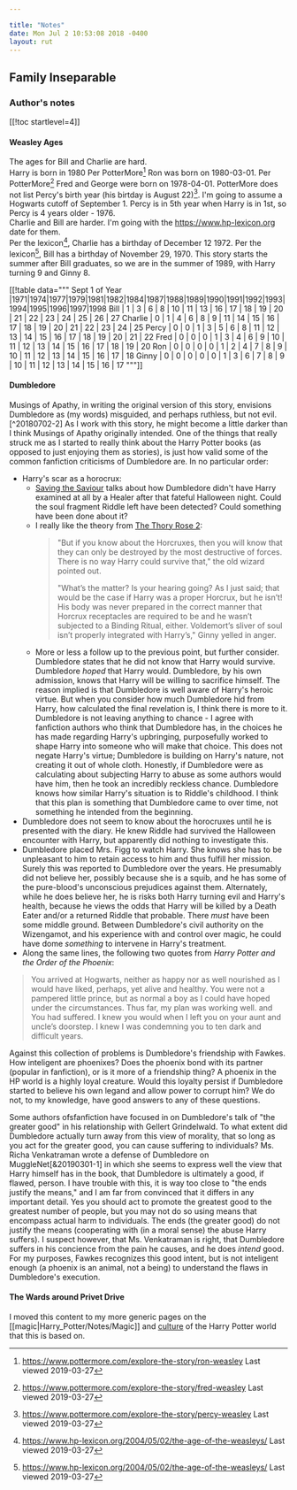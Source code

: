 ```yaml
---

title: "Notes"
date: Mon Jul 2 10:53:08 2018 -0400
layout: rut
---
```


## Family Inseparable

### Author's notes

[[!toc  startlevel=4]]

#### Weasley Ages

The ages for Bill and Charlie are hard.  
Harry is born in 1980
Per PotterMore[^20190327-1] Ron was born on 1980-03-01. 
Per PotterMore[^20190327-2] Fred and George were born on 1978-04-01.
PotterMore does not list Percy's birth year (his birtday is August 22)[^20190327-3]. I'm going to assume a Hogwarts cutoff of September 1.  Percy is in 5th year when Harry is in 1st, so Percy is 4 years older - 1976.  
Charlie and Bill are harder.  I'm going with the <https://www.hp-lexicon.org> date for them.  
Per the lexicon[^20190327-4], Charlie has a birthday of December 12 1972.
Per the lexicon[^20190327-5], Bill has a birthday of November 29, 1970. 
This story starts the summer after Bill graduates, so we are in the summer of 1989, with Harry turning 9 and Ginny 8.  

[[!table data="""
Sept 1 of Year   |1971|1974|1977|1979|1981|1982|1984|1987|1988|1989|1990|1991|1992|1993|1994|1995|1996|1997|1998
Bill             |  1 |  3 |  6 |  8 | 10 | 11 | 13 | 16 | 17 | 18 | 19 | 20 | 21 | 22 | 23 | 24 | 25 | 26 | 27
Charlie          |  0 |  1 |  4 |  6 |  8 |  9 | 11 | 14 | 15 | 16 | 17 | 18 | 19 | 20 | 21 | 22 | 23 | 24 | 25
Percy            |  0 |  0 |  1 |  3 |  5 |  6 |  8 | 11 | 12 | 13 | 14 | 15 | 16 | 17 | 18 | 19 | 20 | 21 | 22
Fred             |  0 |  0 |  0 |  1 |  3 |  4 |  6 |  9 | 10 | 11 | 12 | 13 | 14 | 15 | 16 | 17 | 18 | 19 | 20
Ron              |  0 |  0 |  0 |  0 |  1 |  2 |  4 |  7 |  8 |  9 | 10 | 11 | 12 | 13 | 14 | 15 | 16 | 17 | 18
Ginny            |  0 |  0 |  0 |  0 |  0 |  1 |  3 |  6 |  7 |  8 |  9 | 10 | 11 | 12 | 13 | 14 | 15 | 16 | 17 
"""]]

[^20190327-1]: <https://www.pottermore.com/explore-the-story/ron-weasley> Last viewed 2019-03-27

[^20190327-2]: <https://www.pottermore.com/explore-the-story/fred-weasley> Last viewed 2019-03-27

[^20190327-3]: <https://www.pottermore.com/explore-the-story/percy-weasley> Last viewed 2019-03-27

[^20190327-4]: <https://www.hp-lexicon.org/2004/05/02/the-age-of-the-weasleys/> Last viewed 2019-03-27

[^20190327-5]: <https://www.hp-lexicon.org/2004/05/02/the-age-of-the-weasleys/> Last viewed 2019-03-27

#### Dumbledore

Musings of Apathy, in writing the original version of this story, envisions Dumbledore as (my words) misguided, and perhaps ruthless, but not evil.[^20180702-2]  As I work with this story, he might become a little darker than I think Musings of Apathy originally intended.  One of the things that really struck me as I started to really think about the Harry Potter books (as opposed to just enjoying them as stories), is just how valid some of the common fanfiction criticisms of Dumbledore are.  In no particular order:

* Harry's scar as a horocrux:
  * [Saving the Saviour](https://www.fanfiction.net/s/11833745/14/Saving-the-Saviour) talks about how Dumbledore didn't have Harry examined at all by a Healer after that fateful Halloween night.  Could the soul fragment Riddle left have been detected?  Could something have been done about it? 
  * I really like the theory from [The Thory Rose 2](http://www.siye.co.uk/viewstory.php?sid=129781&textsize=1&chapter=13): 
    > "But if you know about the Horcruxes, then you will know that they can only be destroyed by the most destructive of forces. There is no way Harry could survive that," the old wizard pointed out.  
    >  
	> "What’s the matter? Is your hearing going? As I just said; that would be the case if Harry was a proper Horcrux, but he isn’t! His body was never prepared in the correct manner that Horcrux receptacles are required to be and he wasn’t subjected to a Binding Ritual, either. Voldemort’s sliver of soul isn’t properly integrated with Harry’s," Ginny yelled in anger.   
  * More or less a follow up to the previous point, but further consider.  Dumbledore states that he did not know that Harry would survive.  Dumbledore _hoped_ that Harry would.  Dumbledore, by his own admission, knows that Harry will be willing to sacrifice himself.  The reason implied is that Dumbledore is well aware of Harry's heroic virtue.  But when you consider how much Dumbledore hid from Harry, how calculated the final revelation is, I think there is more to it.  Dumbledore is not leaving anything to chance - I agree with fanfiction authors who think that Dumbledore has, in the choices he has made regarding Harry's upbringing, purposefully worked to shape Harry into someone who will make that choice.  This does not negate Harry's virtue; Dumbledore is building on Harry's nature, not creating it out of whole cloth.  Honestly, if Dumbledore were as calculating about subjecting Harry to abuse as some authors would have him, then he took an incredibly reckless chance.  Dumbledore knows how similar Harry's situation is to Riddle's childhood.  I think that this plan is something that Dumbledore came to over time, not something he intended from the beginning.  
* Dumbledore does not seem to know about the horocruxes until he is presented with the diary.  He knew Riddle had survived the Halloween encounter with Harry, but apparently did nothing to investigate this.
* Dumbledore placed Mrs. Figg to watch Harry.  She knows she has to be unpleasant to him to retain access to him and thus fulfill her mission.  Surely this was reported to Dumbledore over the years.  He presumably did not believe her, possibly because she is a squib, and he has some of the pure-blood's unconscious prejudices against them.  Alternately, while he does believe her, he is risks both Harry turning evil and Harry's health, because he views the odds that Harry will be killed by a Death Eater and/or a returned Riddle that probable.  There _must_ have been some middle ground.  Between Dumbledore's civil authority on the Wizengamot, and his experience with and control over magic, he could have dome _something_ to intervene in Harry's treatment. 
* Along the same lines, the following two quotes from _Harry Potter and the Order of the Phoenix_:
> You arrived at Hogwarts, neither as happy nor as well nourished as I would have liked, perhaps, yet alive and healthy. You were not a pampered little prince, but as normal a boy as I could have hoped under the circumstances. Thus far, my plan was working well.
and
> You had suffered. I knew you would when I left you on your aunt and uncle’s doorstep. I knew I was condemning you to ten dark and difficult years.

Against this collection of problems is Dumbledore's friendship with Fawkes.  How inteligent are phoenixes?  Does the phoenix bond with its partner (popular in fanfiction), or is it more of a friendship thing?  A phoenix in the HP world is a highly loyal creature.  Would this loyalty persist if Dumbledore started to believe his own legand and allow power to corrupt him? We do not, to my knowledge, have good answers to any of these questions. 

Some authors ofsfanfiction have focused in on Dumbledore's talk of "the greater good" in his relationship with Gellert Grindelwald.  To what extent did Dumbledore actually turn away from this view of morality, that so long as you act for the greater good, you can cause suffering to individuals? Ms. Richa Venkatraman wrote a defense of Dumbledore on MuggleNet[&20190301-1] in which she seems to express well the view that Harry himself has in the book, that Dumbledore is ultimately a good, if flawed, person.  I have trouble with this, it is way too close to "the ends justify the means," and I am far from convinced that it differs in any important detail.  Yes you should act to promote the greatest good to the greatest number of people, but you may not do so using means that encompass actual harm to individuals.  The ends (the greater good) do not justify the means (cooperating with (in a moral sense) the abuse Harry suffers).  I suspect however, that Ms. Venkatraman is right, that Dumbledore suffers in his concience from the pain he causes, and he does _intend_ good.  For my purposes, Fawkes recognizes this good intent, but is not inteligent enough (a phoenix is an animal, not a being) to understand the flaws in Dumbledore's execution.  

#### The Wards around Privet Drive

I moved this content to my more generic pages on the
[[magic|Harry_Potter/Notes/Magic]] and [culture](Harry_Potter/Notes/Culture) of
the Harry Potter world that this is based on.

